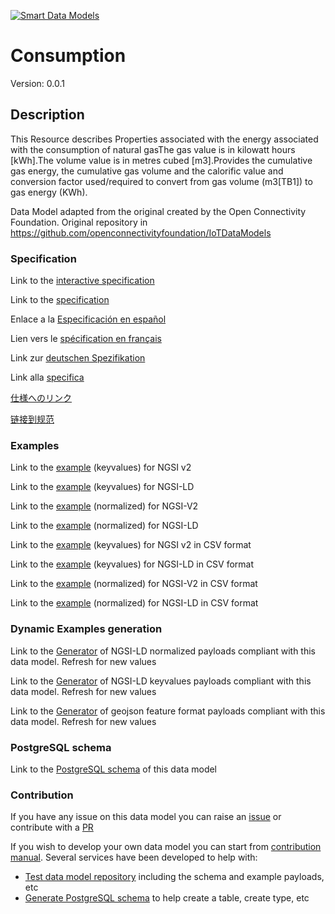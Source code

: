 [![Smart Data Models](https://smartdatamodels.org/wp-content/uploads/2022/01/SmartDataModels_logo.png "Logo")](https://smartdatamodels.org)
# Consumption
Version: 0.0.1

## Description 

This Resource describes Properties associated with the energy associated with the consumption of natural gasThe gas value is in kilowatt hours [kWh].The volume value is in metres cubed [m3].Provides the cumulative gas energy, the cumulative gas volume and the calorific value and conversion factor used/required to convert from gas volume (m3[TB1]) to gas energy (KWh).

Data Model adapted from the original created by the Open Connectivity Foundation. Original repository in https://github.com/openconnectivityfoundation/IoTDataModels
### Specification

Link to the [interactive specification](https://swagger.lab.fiware.org/?url=https://smart-data-models.github.io/dataModel.OCF/Consumption/swagger.yaml)

Link to the [specification](https://github.com/smart-data-models/dataModel.OCF/blob/master/Consumption/doc/spec.md)

Enlace a la [Especificación en español](https://github.com/smart-data-models/dataModel.OCF/blob/master/Consumption/doc/spec_ES.md)

Lien vers le [spécification en français](https://github.com/smart-data-models/dataModel.OCF/blob/master/Consumption/doc/spec_FR.md)

Link zur [deutschen Spezifikation](https://github.com/smart-data-models/dataModel.OCF/blob/master/Consumption/doc/spec_DE.md)

Link alla [specifica](https://github.com/smart-data-models/dataModel.OCF/blob/master/Consumption/doc/spec_IT.md)

[仕様へのリンク](https://github.com/smart-data-models/dataModel.OCF/blob/master/Consumption/doc/spec_JA.md)

[链接到规范](https://github.com/smart-data-models/dataModel.OCF/blob/master/Consumption/doc/spec_ZH.md)
### Examples

Link to the [example](https://smart-data-models.github.io/dataModel.OCF/Consumption/examples/example.json) (keyvalues) for NGSI v2

Link to the [example](https://smart-data-models.github.io/dataModel.OCF/Consumption/examples/example.jsonld) (keyvalues) for NGSI-LD

Link to the [example](https://smart-data-models.github.io/dataModel.OCF/Consumption/examples/example-normalized.json) (normalized) for NGSI-V2

Link to the [example](https://smart-data-models.github.io/dataModel.OCF/Consumption/examples/example-normalized.jsonld) (normalized) for NGSI-LD

Link to the [example](https://github.com/smart-data-models/dataModel.OCF/blob/master/Consumption/examples/example.json.csv) (keyvalues) for NGSI v2 in CSV format

Link to the [example](https://github.com/smart-data-models/dataModel.OCF/blob/master/Consumption/examples/example.jsonld.csv) (keyvalues) for NGSI-LD in CSV format

Link to the [example](https://github.com/smart-data-models/dataModel.OCF/blob/master/Consumption/examples/example-normalized.json.csv) (normalized) for NGSI-V2 in CSV format

Link to the [example](https://github.com/smart-data-models/dataModel.OCF/blob/master/Consumption/examples/example-normalized.jsonld.csv) (normalized) for NGSI-LD in CSV format
### Dynamic Examples generation

Link to the [Generator](https://smartdatamodels.org/extra/ngsi-ld_generator.php?schemaUrl=https://raw.githubusercontent.com/smart-data-models/dataModel.OCF/master/Consumption/schema.json&email=info@smartdatamodels.org) of NGSI-LD normalized payloads compliant with this data model. Refresh for new values

Link to the [Generator](https://smartdatamodels.org/extra/ngsi-ld_generator_keyvalues.php?schemaUrl=https://raw.githubusercontent.com/smart-data-models/dataModel.OCF/master/Consumption/schema.json&email=info@smartdatamodels.org) of NGSI-LD keyvalues payloads compliant with this data model. Refresh for new values

Link to the [Generator](https://smartdatamodels.org/extra/geojson_features_generator.php?schemaUrl=https://raw.githubusercontent.com/smart-data-models/dataModel.OCF/master/Consumption/schema.json&email=info@smartdatamodels.org) of geojson feature format payloads compliant with this data model. Refresh for new values
### PostgreSQL schema

Link to the [PostgreSQL schema](https://github.com/smart-data-models/dataModel.OCF/blob/master/Consumption/schema.sql) of this data model
### Contribution

 If you have any issue on this data model you can raise an [issue](https://github.com/smart-data-models/dataModel.OCF/issues)  or contribute with a [PR](https://github.com/smart-data-models/dataModel.OCF/pulls)

 If you wish to develop your own data model you can start from [contribution manual](https://bit.ly/contribution_manual). Several services have been developed to help with: 
 - [Test data model repository](https://smartdatamodels.org/index.php/data-models-contribution-api/) including the schema and example payloads, etc
 - [Generate PostgreSQL schema](https://smartdatamodels.org/index.php/sql-service/) to help create a table, create type, etc